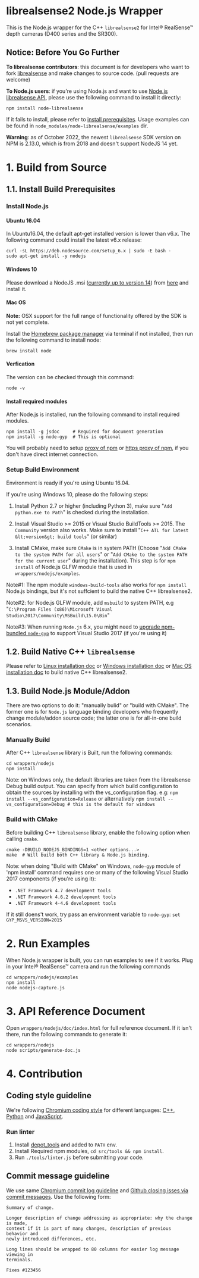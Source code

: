 # librealsense2 Node.js Wrapper
This is the Node.js wrapper for the C++ `librealsense2` for Intel® RealSense™ depth cameras (D400 series and the SR300).

## Notice: Before You Go Further ##

**To librealsense contributors**: this document is for developers who want to fork [librealsense](https://github.com/IntelRealSense/librealsense) and make changes to source code. (pull requests are welcome)

**To Node.js users**: if you're using Node.js and want to use [Node.js librealsense API](https://www.npmjs.com/package/node-librealsense), please use the following command to install it directly:
```
npm install node-librealsense
```
If it fails to install, please refer to [install prerequisites](https://www.npmjs.com/package/node-librealsense#1-install-prerequisites). Usage examples can be found in `node_modules/node-librealsense/examples` dir.

**Warning**: as of October 2022, the newest `librealsense` SDK version on NPM is 2.13.0, which is from 2018 and doesn't support NodeJS 14 yet.

# 1. Build from Source #

## 1.1. Install Build Prerequisites

### Install Node.js

#### Ubuntu 16.04
In Ubuntu16.04, the default apt-get installed version is lower than v6.x. The following command could install the latest v6.x release:

```
curl -sL https://deb.nodesource.com/setup_6.x | sudo -E bash -
sudo apt-get install -y nodejs
```
#### Windows 10
Please download a NodeJS .msi ([currently up to version 14](https://github.com/IntelRealSense/librealsense/issues/10322)) from [here](https://nodejs.org/en/download/) and install it.

#### Mac OS
**Note:** OSX support for the full range of functionality offered by the SDK is not yet complete.

Install the [Homebrew package manager](http://brew.sh/) via terminal if not installed, then run the following command to install node:
```
brew install node
```

#### Verfication
The version can be checked through this command:

```
node -v
```
#### Install required modules
After Node.js is installed, run the following command to install required modules.

```
npm install -g jsdoc     # Required for document generation
npm install -g node-gyp  # This is optional
```

You will probably need to setup [proxy of npm](https://docs.npmjs.com/misc/config#proxy) or [https proxy of npm](https://docs.npmjs.com/misc/config#https-proxy), if you don't have direct internet connection.

### Setup Build Environment

Environment is ready if you're using Ubuntu 16.04.

If you're using Windows 10, please do the following steps:

 1. Install Python 2.7 or higher (including Python 3), make sure "`Add python.exe to Path`" is checked during the installation.

 1. Install Visual Studio >= 2015 or Visual Studio BuildTools >= 2015. The `Community` version also works. Make sure to install "`C++ ATL for latest &lt;version&gt; build tools`" (or similar)

 1. Install CMake, make sure `CMake` is in system PATH (Choose "`Add CMake to the system PATH for all users`" or "`Add CMake to the system PATH for the current user`" during the installation). This step is for `npm install` of Node.js GLFW module that is used in `wrappers/nodejs/examples`.

Note#1: The npm module `windows-build-tools` also works for `npm install` Node.js bindings, but it's not suffcient to build the native C++ librealsense2.

Note#2: for Node.js GLFW module, add `msbuild` to system PATH, e.g "`C:\Program Files (x86)\Microsoft Visual Studio\2017\Community\MSBuild\15.0\Bin`"

Note#3: When running `Node.js` 6.x, you might need to [upgrade npm-bundled `node-gyp`](https://github.com/nodejs/node-gyp/wiki/Updating-npm%27s-bundled-node-gyp) to support Visual Studio 2017 (if you're using it)

## 1.2. Build Native C++ `librealsense` ##

Please refer to [Linux installation doc](../../doc/installation.md) or [Windows installation doc](../../doc/installation_windows.md) or [Mac OS installation doc](../../doc/installation_osx.md) to build native C++ librealsense2.

## 1.3. Build Node.js Module/Addon ##

There are two options to do it: "manually bulid" or "build with CMake".
The former one is for `Node.js` language binding developers who frequently change module/addon source code; the latter one is for all-in-one build scenarios.

### Manually Build

After C++ `librealsense` library is Built, run the following commands:

```
cd wrappers/nodejs
npm install
```
Note: on Windows only, the default libraries are taken from the librealsense Debug build output. You can specify from which build configuration to obtain the sources by installing with the vs_configuration flag. e.g: ``` npm install --vs_configuration=Release ``` or alternatively ``` npm install --vs_configuration=Debug # this is the default for windows ```
### Build with CMake

Before building C++ `librealsense` library, enable the following option when calling `cmake`.
```
cmake -DBUILD_NODEJS_BINDINGS=1 <other options...>
make  # Will build both C++ library & Node.js binding.
```


Note: when doing "Build with CMake" on Windows, `node-gyp` module of 'npm install' command requires one or many of the following Visual Studio 2017 components (if you're using it):
 - `.NET Framework 4.7 development tools`
 - `.NET Framework 4.6.2 development tools`
 - `.NET Framework 4-4.6 development tools`

If it still doens't work, try pass an environment variable to `node-gyp`: `set GYP_MSVS_VERSION=2015`

# 2. Run Examples

When Node.js wrapper is built, you can run examples to see if it works. Plug in your Intel® RealSense™ camera and run the following commands

```
cd wrappers/nodejs/examples
npm install
node nodejs-capture.js
```

# 3. API Reference Document
Open `wrappers/nodejs/doc/index.html` for full reference document. If it isn't there, run the following commands to generate it:

```
cd wrappers/nodejs
node scripts/generate-doc.js
```

# 4. Contribution
## Coding style guideline
We're following [Chromium coding style](https://chromium.googlesource.com/chromium/src/+/master/styleguide/styleguide.md) for different languages: [C++](https://chromium.googlesource.com/chromium/src/+/master/styleguide/c++/c++.md), [Python](https://google.github.io/styleguide/pyguide.html) and [JavaScript](https://google.github.io/styleguide/javascriptguide.xml).

### Run linter
 1. Install [depot_tools](https://www.chromium.org/developers/how-tos/install-depot-tools) and added to `PATH` env.
 1. Install Required npm modules, `cd src/tools && npm install`.
 1. Run `./tools/linter.js` before submitting your code.

## Commit message guideline
We use same [Chromium commit log guideline](https://www.chromium.org/developers/contributing-code) and [Github closing isses via commit messages](https://help.github.com/articles/closing-issues-via-commit-messages/). Use the following form:

```
Summary of change.

Longer description of change addressing as appropriate: why the change is made,
context if it is part of many changes, description of previous behavior and
newly introduced differences, etc.

Long lines should be wrapped to 80 columns for easier log message viewing in
terminals.

Fixes #123456
```
